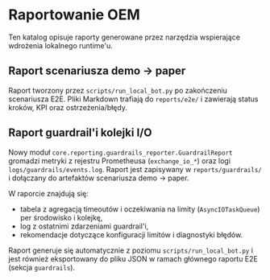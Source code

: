 # Raportowanie OEM

Ten katalog opisuje raporty generowane przez narzędzia wspierające wdrożenia lokalnego runtime'u.

## Raport scenariusza demo → paper

Raport tworzony przez `scripts/run_local_bot.py` po zakończeniu scenariusza E2E. Pliki Markdown trafiają do `reports/e2e/` i zawierają status kroków, KPI oraz ostrzeżenia/błędy.

## Raport guardrail'i kolejki I/O

Nowy moduł `core.reporting.guardrails_reporter.GuardrailReport` gromadzi metryki z rejestru Prometheusa (`exchange_io_*`) oraz logi `logs/guardrails/events.log`. Raport jest zapisywany w `reports/guardrails/` i dołączany do artefaktów scenariusza demo → paper.

W raporcie znajdują się:

- tabela z agregacją timeoutów i oczekiwania na limity (`AsyncIOTaskQueue`) per środowisko i kolejkę,
- log z ostatnimi zdarzeniami guardrail'i,
- rekomendacje dotyczące konfiguracji limitów i diagnostyki błędów.

Raport generuje się automatycznie z poziomu `scripts/run_local_bot.py` i jest również eksportowany do pliku JSON w ramach głównego raportu E2E (sekcja `guardrails`).
